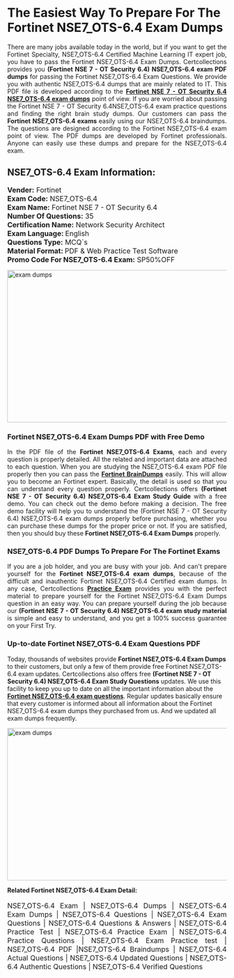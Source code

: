 <h1>The Easiest Way To Prepare For The Fortinet NSE7_OTS-6.4 Exam Dumps</h1> <p style="text-align:justify">There are many jobs available today in the world, but if you want to get the Fortinet Specialty, NSE7_OTS-6.4 Certified Machine Learning IT expert job, you have to pass the Fortinet NSE7_OTS-6.4 Exam Dumps. Certcollections provides you <strong>(Fortinet NSE 7 - OT Security 6.4) NSE7_OTS-6.4 exam PDF dumps</strong> for passing the Fortinet NSE7_OTS-6.4 Exam Questions. We provide you with authentic NSE7_OTS-6.4 dumps that are mainly related to IT. This PDF file is developed according to the <a href="https://www.certsofficial.com/fortinet/nse7_ots-6.4-questions"><strong>Fortinet NSE 7 - OT Security 6.4 NSE7_OTS-6.4 exam dumps</strong></a> point of view. If you are worried about passing the Fortinet NSE 7 - OT Security 6.4NSE7_OTS-6.4 exam practice questions and finding the right brain study dumps. Our customers can pass the <strong>Fortinet NSE7_OTS-6.4 exams </strong>easily using our NSE7_OTS-6.4 braindumps. The questions are designed according to the Fortinet NSE7_OTS-6.4 exam point of view. The PDF dumps are developed by Fortinet professionals. Anyone can easily use these dumps and prepare for the NSE7_OTS-6.4 exam.</p> <h2><strong>NSE7_OTS-6.4 Exam Information:</strong></h2> <p><span style="font-size:16px"><strong>Vender:</strong> Fortinet<br /> <strong>Exam Code:</strong> NSE7_OTS-6.4<br /> <strong>Exam Name:</strong> Fortinet NSE 7 - OT Security 6.4<br /> <strong>Number Of Questions:</strong> 35<br /> <strong>Certification Name:</strong> Network Security Architect<br /> <strong>Exam Language: </strong>English<br /> <strong>Questions Type:</strong> MCQ`s<br /> <strong>Material Format: </strong>PDF & Web Practice Test Software<br /> <strong>Promo Code For NSE7_OTS-6.4 Exam:</strong> SP50%OFF</span></p> <p><a href="https://www.certsofficial.com/fortinet/nse7_ots-6.4-questions" rel="no-follow"><img alt="exam dumps" src="https://www.certcollections.com/uploads/content/certsofficial.jpg" style="height:350px; width:750px" /></a></p> <h3><strong>Fortinet NSE7_OTS-6.4 Exam Dumps PDF with Free Demo</strong></h3> <p style="text-align:justify">In the PDF file of the <strong>Fortinet NSE7_OTS-6.4 Exams</strong>, each and every question is properly detailed. All the related and important data are attached to each question. When you are studying the NSE7_OTS-6.4 exam PDF file properly then you can pass the <a href="https://www.certsofficial.com/fortinet-dumps"><strong>Fortinet BrainDumps</strong></a> easily. This will allow you to become an Fortinet expert. Basically, the detail is used so that you can understand every question properly. Certcollections offers <strong>(Fortinet NSE 7 - OT Security 6.4) NSE7_OTS-6.4 Exam Study Guide</strong> with a free demo. You can check out the demo before making a decision. The free demo facility will help you to understand the (Fortinet NSE 7 - OT Security 6.4) NSE7_OTS-6.4 exam dumps properly before purchasing, whether you can purchase these dumps for the proper price or not. If you are satisfied, then you should buy these <strong>Fortinet NSE7_OTS-6.4 Exam Dumps</strong> properly.</p> <h3><strong>NSE7_OTS-6.4 PDF Dumps To Prepare For The Fortinet Exams</strong></h3> <p style="text-align:justify">If you are a job holder, and you are busy with your job. And can't prepare yourself for the <strong>Fortinet NSE7_OTS-6.4 exam dumps</strong>, because of the difficult and inauthentic Fortinet NSE7_OTS-6.4 Certified exam dumps. In any case, Certcollections <strong><a href="https://www.certsofficial.com/">Practice Exam</a></strong> provides you with the perfect material to prepare yourself for the Fortinet NSE7_OTS-6.4 Exam Dumps question in an easy way. You can prepare yourself during the job because our <strong>(Fortinet NSE 7 - OT Security 6.4) NSE7_OTS-6.4 exam study material</strong> is simple and easy to understand, and you get a 100% success guarantee on your First Try.</p> <h3><strong>Up-to-date Fortinet NSE7_OTS-6.4 Exam Questions PDF</strong></h3> <p>Today, thousands of websites provide <strong>Fortinet NSE7_OTS-6.4 Exam Dumps</strong> to their customers, but only a few of them provide free Fortinet NSE7_OTS-6.4 exam updates. Certcollections also offers free <strong>(Fortinet NSE 7 - OT Security 6.4) NSE7_OTS-6.4 Exam Study Questions</strong> updates. We use this facility to keep you up to date on all the important information about the <a href="https://www.certsofficial.com/fortinet/nse7_ots-6.4-questions"><strong>Fortinet NSE7_OTS-6.4 exam questions</strong></a>. Regular updates basically ensure that every customer is informed about all information about the Fortinet NSE7_OTS-6.4 exam dumps they purchased from us. And we updated all exam dumps frequently.</p> <p><a href="https://www.certsofficial.com/fortinet/nse7_ots-6.4-questions"><img alt="exam dumps " src="https://www.certcollections.com/uploads/content/certsofficial2.jpg" style="height:350px; width:750px" /></a></p> <p style="text-align:justify"><span style="font-size:14px"><strong>Related Fortinet NSE7_OTS-6.4 Exam Detail:</strong></span><br /> <br /> <span style="font-size:16px">NSE7_OTS-6.4 Exam | NSE7_OTS-6.4 Dumps | NSE7_OTS-6.4 Exam Dumps | NSE7_OTS-6.4 Questions | NSE7_OTS-6.4 Exam Questions | NSE7_OTS-6.4 Questions & Answers | NSE7_OTS-6.4 Practice Test | NSE7_OTS-6.4 Practice Exam | NSE7_OTS-6.4 Practice Questions | NSE7_OTS-6.4 Exam Practice test | NSE7_OTS-6.4 PDF |NSE7_OTS-6.4 Braindumps | NSE7_OTS-6.4 Actual Questions | NSE7_OTS-6.4 Updated Questions | NSE7_OTS-6.4 Authentic Questions | NSE7_OTS-6.4 Verified Questions</span></p>
